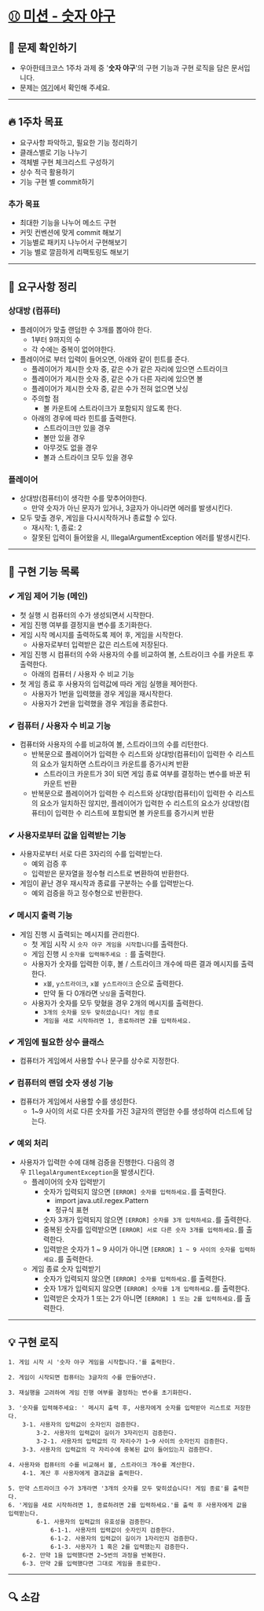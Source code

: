 # [⚾︎ 미션 - 숫자 야구](https://github.com/coenfflOo/java-baseball-6/blob/main/docs/README.md)

## 👀 문제 확인하기

- 우아한테크코스 1주차 과제 중 '**숫자 야구**'의 구현 기능과 구현 로직을 담은 문서입니다.
- 문제는 [여기](https://github.com/woowacourse-precourse/java-baseball-6)에서 확인해 주세요.

---

## 🔥 1주차 목표

- 요구사항 파악하고, 필요한 기능 정리하기
- 클래스별로 기능 나누기
- 객체별 구현 체크리스트 구성하기
- 상수 적극 활용하기
- 기능 구현 별 commit하기

### 추가 목표

- 최대한 기능을 나누어 메소드 구현
- 커밋 컨벤션에 맞게 commit 해보기
- 기능별로 패키지 나누어서 구현해보기
- 기능 별로 깔끔하게 리팩토링도 해보기

---

## 📝 요구사항 정리

### **상대방 (컴퓨터)**

- 플레이어가 맞출 랜덤한 수 3개를 뽑아야 한다.
    - 1부터 9까지의 수
    - 각 수에는 중복이 없어야한다.
- 플레이어로 부터 입력이 들어오면, 아래와 같이 힌트를 준다.
    - 플레이어가 제시한 숫자 중, 같은 수가 같은 자리에 있으면 스트라이크
    - 플레이어가 제시한 숫자 중, 같은 수가 다른 자리에 있으면 볼
    - 플레이어가 제시한 숫자 중, 같은 수가 전혀 없으면 낫싱
    - 주의할 점
        - 볼 카운트에 스트라이크가 포함되지 않도록 한다.
    - 아래의 경우에 따라 힌트를 출력한다.
        - 스트라이크만 있을 경우
        - 볼만 있을 경우
        - 아무것도 없을 경우
        - 볼과 스트라이크 모두 있을 경우

### **플레이어**

- 상대방(컴퓨터)이 생각한 수를 맞추어야한다.
    - 만약 숫자가 아닌 문자가 있거나, 3글자가 아니라면 에러를 발생시킨다.
- 모두 맞출 경우, 게임을 다시시작하거나 종료할 수 있다.
    - 재시작: 1, 종료: 2
    - 잘못된 입력이 들어왔을 시, IllegalArgumentException 에러를 발생시킨다.

---

## 🌟 구현 기능 목록

### ✔ 게임 제어 기능 (메인)

- 첫 실행 시 컴퓨터의 수가 생성되면서 시작한다.
- 게임 진행 여부를 결정지을 변수를 초기화한다.
- 게임 시작 메시지를 출력하도록 제어 후, 게임을 시작한다.
    - 사용자로부터 입력받은 값은 리스트에 저장된다.
- 게임 진행 시 컴퓨터의 수와 사용자의 수를 비교하여 볼, 스트라이크 수를 카운트 후 출력한다.
    - 아래의 컴퓨터 / 사용자 수 비교 기능
- 첫 게임 종료 후 사용자의 입력값에 따라 게임 실행을 제어한다.
    - 사용자가 1번을 입력했을 경우 게임을 재시작한다.
    - 사용자가 2번을 입력했을 경우 게임을 종료한다.

### ✔ 컴퓨터 / 사용자 수 비교 기능

- 컴퓨터와 사용자의 수를 비교하여 볼, 스트라이크의 수를 리턴한다.
    - 반복문으로 플레이어가 입력한 수 리스트와 상대방(컴퓨터)이 입력한 수 리스트의 요소가 일치하면 스트라이크 카운트를 증가시켜 반환
        - 스트라이크 카운트가 3이 되면 게임 종료 여부를 결정하는 변수를 바꾼 뒤 카운트 반환
    - 반복문으로 플레이어가 입력한 수 리스트와 상대방(컴퓨터)이 입력한 수 리스트의 요소가 일치하진 않지만, 플레이어가 입력한 수 리스트의 요소가 상대방(컴퓨터)이 입력한 수 리스트에 포함되면 볼 카운트를 증가시켜 반환

### ✔ 사용자로부터 값을 입력받는 기능

- 사용자로부터 서로 다른 3자리의 수를 입력받는다.
    - 예외 검증 후
    - 입력받은 문자열을 정수형 리스트로 변환하여 반환한다.
- 게임이 끝난 경우 재시작과 종료를 구분하는 수를 입력받는다.
    - 예외 검증을 하고 정수형으로 반환한다.

### ✔ 메시지 출력 기능

- 게임 진행 시 출력되는 메시지를 관리한다.
    - 첫 게임 시작 시 `숫자 야구 게임을 시작합니다`를 출력한다.
    - 게임 진행 시 `숫자를 입력해주세요 :` 를 출력한다.
    - 사용자가 숫자를 입력한 이후, 볼 / 스트라이크 개수에 따른 결과 메시지를 출력한다.
        - `x볼`, `y스트라이크`, `x볼 y스트라이크` 순으로 출력한다.
        - 만약 둘 다 0개라면 `낫싱`을 출력한다.
    - 사용자가 숫자를 모두 맞혔을 경우 2개의 메시지를 출력한다.
        - `3개의 숫자를 모두 맞히셨습니다! 게임 종료`
        - `게임을 새로 시작하려면 1, 종료하려면 2를 입력하세요.`

### ✔ 게임에 필요한 상수 클래스

- 컴퓨터가 게임에서 사용할 수나 문구를 상수로 지정한다.

### ✔ 컴퓨터의 랜덤 숫자 생성 기능

- 컴퓨터가 게임에서 사용할 수를 생성한다.
    - 1~9 사이의 서로 다른 숫자를 가진 3글자의 랜덤한 수를 생성하여 리스트에 담는다.

### ✔ 예외 처리

- 사용자가 입력한 수에 대해 검증을 진행한다. 다음의 경우 `IllegalArgumentException`을 발생시킨다.
    - 플레이어의 숫자 입력받기
        - 숫자가 입력되지 않으면 `[ERROR] 숫자를 입력하세요.`를 출력한다.
            - import java.util.regex.Pattern
            - 정규식 표현
        - 숫자 3개가 입력되지 않으면 `[ERROR] 숫자를 3개 입력하세요.`를 출력한다.
        - 중복된 숫자를 입력받으면 `[ERROR] 서로 다른 숫자 3개를 입력하세요.`를 출력한다.
        - 입력받은 숫자가 1 ~ 9 사이가 아니면 `[ERROR] 1 ~ 9 사이의 숫자를 입력하세요.`를 출력한다.
    - 게임 종료 숫자 입력받기
        - 숫자가 입력되지 않으면 `[ERROR] 숫자를 입력하세요.`를 출력한다.
        - 숫자 1개가 입력되지 않으면 `[ERROR] 숫자를 1개 입력하세요.`를 출력한다.
        - 입력받은 숫자가 1 또는 2가 아니면 `[ERROR] 1 또는 2를 입력하세요.`를 출력한다.

---

## 💡 구현 로직

```
1. 게임 시작 시 '숫자 야구 게임을 시작합니다.'를 출력한다.

2. 게임이 시작되면 컴퓨터는 3글자의 수를 만들어낸다.

3. 재실행을 고려하여 게임 진행 여부를 결정하는 변수를 초기화한다.

3. '숫자를 입력해주세요: ' 메시지 출력 후, 사용자에게 숫자를 입력받아 리스트로 저장한다.
    3-1. 사용자의 입력값이 숫자인지 검증한다.
		3-2. 사용자의 입력값이 길이가 3자리인지 검증한다.
	    3-2-1. 사용자의 입력값의 각 자리수가 1~9 사이의 숫자인지 검증한다.
    3-3. 사용자의 입력값의 각 자리수에 중복된 값이 들어있는지 검증한다.

4. 사용자와 컴퓨터의 수를 비교해서 볼, 스트라이크 개수를 계산한다.
    4-1. 계산 후 사용자에게 결과값을 출력한다.

5. 만약 스트라이크 수가 3개라면 '3개의 숫자를 모두 맞히셨습니다! 게임 종료'를 출력한다.
6. '게임을 새로 시작하려면 1, 종료하려면 2를 입력하세요.'를 출력 후 사용자에게 값을 입력받는다.
		6-1. 사용자의 입력값의 유효성을 검증한다.
			6-1-1. 사용자의 입력값이 숫자인지 검증한다.
			6-1-2. 사용자의 입력값이 길이가 1자리인지 검증한다.
			6-1-3. 사용자가 1 혹은 2를 입력했는지 검증한다.
    6-2. 만약 1을 입력했다면 2~5번의 과정을 반복한다.
    6-3. 만약 2를 입력했다면 그대로 게임을 종료한다.

```

---

## 🔍 소감
 